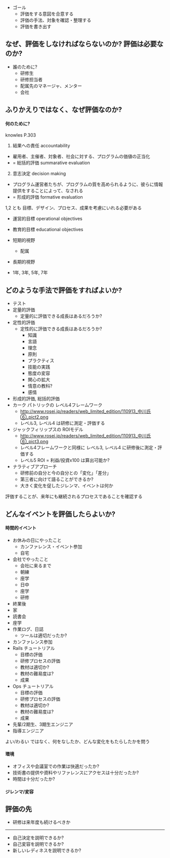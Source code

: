 
 * ゴール
   * 評価をする意図を合意する
   * 評価の手法、対象を確認・整理する
   * 評価を書き出す

## なぜ、評価をしなければならないのか? 評価は必要なのか?

 * 誰のために?
   * 研修生
   * 研修担当者
   * 配属先のマネージャ、メンター
   * 会社

## ふりかえりではなく、なぜ評価なのか?   

#### 何のために?

knowles P.303

 1. 結果への責任 accountability
   * 雇用者、主催者、対象者、社会に対する、プログラムの価値の正当化
   * = 総括的評価 summarative evaluation
 2. 意志決定 decision making
   * プログラム運営者たちが、プログラムの質を高められるように、彼らに情報提供をすることによって、なされる
   * = 形成的評価 formative evaluation

1,2 とも 目標、デザイン、プロセス、成果を考慮にいれる必要がある   
   
 * 運営的目標 operational objectives
 * 教育的目標 educational objectives

 * 短期的視野 
   * 配属
 * 長期的視野
  *  1年, 3年, 5年, 7年

## どのような手法で評価をすればよいか?

 * テスト
 * 定量的評価
   * 定量的に評価できる成長はあるだろうか?
 * 定性的評価
   * 定性的に評価できる成長はあるだろうか?
     * 知識
     * 言語
     * 理念
     * 原則
     * プラクティス
     * 技能の実践
     * 態度の変容
     * 関心の拡大
     * 情意の教科?
     * 感情
 * 形成的評価, 総括的評価
 * カーク パトリックの レベル4フレームワーク
   * http://www.rosei.jp/readers/web_limited_edition/110913_中川氏⑥_pict2.png
   * レベル3, レベル4 は研修に測定・評価する
 * ジャックフィリップスの ROIモデル
   * http://www.rosei.jp/readers/web_limited_edition/110913_中川氏⑥_pict3.png
   * レベル4フレームワークと同様に レベル3, レベル4 に研修後に測定・評価する
   * レベル5 ROI = 利益/投資x100 は算出可能か?
 * ナラティブアプローチ
   * 研修前の自分と今の自分との「変化」「差分」
   * 第三者に向けて語ることができるか?
   * 大きく変化を促したジレンマ、イベントは何か

評価することが、来年にも継続されるプロセスであることを確認する

## どんなイベントを評価したらよいか?

#### 時間的イベント

 * お休みの日にやったこと
   * カンファレンス・イベント参加
   * 自宅
 * 会社でやったこと
   *  会社に来るまで
   *  朝練
   *  座学
   *  日中
   * 座学
   * 研修
 * 終業後
 * 家
 * 読書会 
 * 座学
 * 作業ログ、日誌
   * ツールは適切だったか?
 * カンファレンス参加
 * Rails チュートリアル
   * 目標の評価
   * 研修プロセスの評価
   * 教材は適切か?
   * 教材の難易度は?
   * 成果
 * Ops チュートリアル
   * 目標の評価 
   * 研修プロセスの評価 
   * 教材は適切か?
   * 教材の難易度は?
   * 成果
 * 先輩/2期生、3期生エンジニア
 * 指導エンジニア

よい/わるい ではなく、何をなしたか、どんな変化をもたらしたかを問う 

#### 環境

 * オフィスや会議室での作業は快適だったか?
 * 技術書の提供や資料やリファレンスにアクセスは十分だったか?
 * 時間は十分だったか?

#### ジレンマ/変容

## 評価の先

 * 研修は来年度も続けるべきか

----

 * 自己決定を説明できるか?
 * 自己変容を説明できるか?
 * 新しいレディネスを説明できるか?
